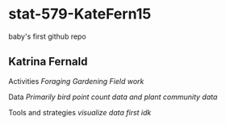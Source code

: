 # stat-579-KateFern15
baby's first github repo

## Katrina Fernald

Activities
*Foraging*
*Gardening*
*Field work*

Data
*Primarily bird point count data and plant community data*

Tools and strategies
*visualize data first*
*idk*
